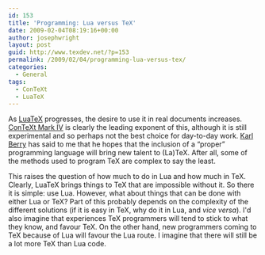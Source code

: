```yaml
---
id: 153
title: 'Programming: Lua versus TeX'
date: 2009-02-04T08:19:16+00:00
author: josephwright
layout: post
guid: http://www.texdev.net/?p=153
permalink: /2009/02/04/programming-lua-versus-tex/
categories:
  - General
tags:
  - ConTeXt
  - LuaTeX
---
```

As [LuaTeX](http://www.luatex.org/) progresses, the desire to use it in real documents increases.  [ConTeXt Mark IV](http://wiki.contextgarden.net/Mark_IV) is clearly the leading exponent of this, although it is still experimental and so perhaps not the best choice for day-to-day work. [Karl Berry](http://freefriends.org/~karl/) has said to me that he hopes that the inclusion of a “proper” programming language will bring new talent to (La)TeX. After all, some of the methods used to program TeX are complex to say the least.

This raises the question of how much to do in Lua and how much in TeX. Clearly, LuaTeX brings things to TeX that are impossible without it. So there it is simple: use Lua. However, what about things that can be done with either Lua or TeX? Part of this probably depends on the complexity of the different solutions (if it is easy in TeX, why do it in Lua, and _vice versa_). I'd also imagine that experiences TeX programmers will tend to stick to what they know, and favour TeX. On the other hand, new programmers coming to TeX because of Lua will favour the Lua route. I imagine that there will still be a lot more TeX than Lua code.
